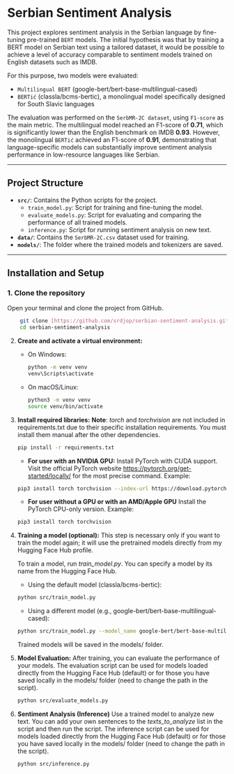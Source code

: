 # Serbian Sentiment Analysis

This project explores sentiment analysis in the Serbian language by fine-tuning pre-trained `BERT` models. The initial hypothesis was that by training a BERT model on Serbian text using a tailored dataset, it would be possible to achieve a level of accuracy comparable to sentiment models trained on English datasets such as IMDB.

For this purpose, two models were evaluated:
- `Multilingual BERT` (google-bert/bert-base-multilingual-cased)
- `BERTić` (classla/bcms-bertic), a monolingual model specifically designed for South Slavic languages

The evaluation was performed on the `SerbMR-2C dataset`, using `F1-score` as the main metric. The multilingual model reached an F1-score of **0.71**, which is significantly lower than the English benchmark on IMDB **0.93**. However, the monolingual `BERTić` achieved an F1-score of **0.91**, demonstrating that language-specific models can substantially improve sentiment analysis performance in low-resource languages like Serbian.

---

## Project Structure

-   **`src/`**: Contains the Python scripts for the project.
    -   `train_model.py`: Script for training and fine-tuning the model.
    -   `evaluate_models.py`: Script for evaluating and comparing the performance of all trained models.
    -   `inference.py`: Script for running sentiment analysis on new text.
-   **`data/`**: Contains the `SerbMR-2C.csv` dataset used for training.
-   **`models/`**: The folder where the trained models and tokenizers are saved.

---

## Installation and Setup

### 1. Clone the repository

Open your terminal and clone the project from GitHub.
```bash
    git clone [https://github.com/srdjop/serbian-sentiment-analysis.git]
    cd serbian-sentiment-analysis
```

2.  **Create and activate a virtual environment:**
    -   On Windows:
        ```bash
        python -m venv venv
        venv\Scripts\activate
        ```
    -   On macOS/Linux:
        ```bash
        python3 -m venv venv
        source venv/bin/activate
        ```

3.  **Install required libraries:**
    **Note**: *torch* and *torchvision* are not included in requirements.txt due to their specific installation requirements. You must install them manual after the other dependencies.
    ```bash
    pip install -r requirements.txt
    ```
    - **For user with an NVIDIA GPU:**
    Install PyTorch with CUDA support. Visit the official PyTorch website https://pytorch.org/get-started/locally/ for the most precise command. Example: 
    ```bash
    pip3 install torch torchvision --index-url https://download.pytorch.org/whl/cu126
    ```
    - **For user without a GPU or with an AMD/Apple GPU**
    Install the PyTorch CPU-only version. Example:
    ```bash
    pip3 install torch torchvision
    ```

4.  **Training a model (optional):**
    This step is necessary only if you want to train the model again; it will use the pretrained models directly from my Hugging Face Hub profile.

    To train a model, run *train_model.py*. You can specify a model by its name from the Hugging Face Hub.

    - Using the default model (classla/bcms-bertic):
    ```bash
    python src/train_model.py
    ```
    - Using a different model (e.g., google-bert/bert-base-multilingual-cased):
    ```bash
    python src/train_model.py --model_name google-bert/bert-base-multilingual-cased
    ```
    Trained models will be saved in the models/ folder.

5.  **Model Evaluation:**
    After training, you can evaluate the performance of your models.
    The evaluation script can be used for models loaded directly from the Hugging Face Hub (default) or for those you have saved locally in the models/ folder (need to change the path in the script).
    
    ```bash
    python src/evaluate_models.py
    ```
7. **Sentiment Analysis (Inference)**
    Use a trained model to analyze new text. You can add your own sentences to the *texts_to_analyze* list in the script and then run the script.
    The inference script can be used for models loaded directly from the Hugging Face Hub (default) or for those you have saved locally in the models/ folder (need to change the path in the script).

    ```bash
    python src/inference.py
    ```
